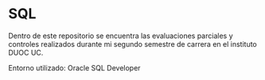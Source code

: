 # SQL

Dentro de este repositorio se encuentra las evaluaciones parciales y controles realizados durante mi segundo semestre de carrera en el instituto DUOC UC.

Entorno utilizado:
  Oracle SQL Developer



